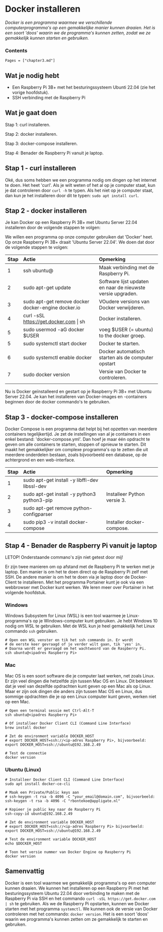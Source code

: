 # Docker installeren

*Docker is een programma waarmee we verschillende computerprogramma's op een gemakkelijke manier kunnen draaien. Het is een soort 'doos' waarin we de programma's kunnen zetten, zodat we ze gemakkelijk kunnen starten en gebruiken.*

### Contents

```@contents
Pages = ["chapter3.md"]
```

## Wat je nodig hebt

- Een Raspberry Pi 3B+ met het besturingssysteem Ubunti 22.04 (zie het vorige hoofdstuk).
- SSH verbinding met de Raspberry Pi

## Wat je gaat doen

Stap 1: curl installeren.

Stap 2: docker installeren.

Stap 3: docker-compose installeren.

Stap 4: Benader de Raspberry Pi vanuit je laptop. 

## Stap 1 - curl installeren

Oké, dus soms hebben we een programma nodig om dingen op het internet te doen. Het heet 'curl'. Als je wilt weten of het al op je computer staat, kun je dat controleren door `curl -h` te typen. Als het niet op je computer staat, dan kun je het installeren door dit te typen: `sudo apt install curl`.

## Stap 2 - docker installeren

Je kan Docker op een Raspberry Pi 3B+ met Ubuntu Server 22.04 installeren door de volgende stappen te volgen:

We willen een programma op onze computer gebruiken dat 'Docker' heet. Op onze Raspberry Pi 3B+ draait 'Ubuntu Server 22.04'. We doen dat door de volgende stappen te volgen:

|Stap        | Actie      | Opmerking |
|:---------- | :---------- |:---------- |
| 1 | ssh ubuntu@<ip-adres Raspberry pi> | Maak verbinding met de Raspberry Pi. |
| 2 | sudo apt-get update | Software lijst updaten en naar de nieuwste versie upgraden. |
| 3 | sudo apt-get remove docker docker-engine docker.io | VOudere versions van Docker verwijderen. |
| 4 | curl -sSL https://get.docker.com \| sh| Docker installeren. |
| 5 | sudo usermod -aG docker $USER | voeg $USER (= ubuntu) to the docker groep.
| 5 | sudo systemctl start docker | Docker te starten. |
| 6 | sudo systemctl enable docker | Docker automatisch starten als de computer opstart |
| 7 | sudo docker version | Versie van Docker te controleren. |
||

Nu is Docker geïnstalleerd en gestart op je Raspberry Pi 3B+ met Ubuntu Server 22.04. Je kan het installeren van Docker-images en -containers beginnen door de docker commando's te gebruiken.

## Stap 3 - docker-compose installeren

Docker Compose is een programma dat helpt bij het opzetten van meerdere containers tegelijkertijd. Je zet de instellingen van al je containers in een enkel bestand: 'docker-compose.yml'. Dan hoef je maar één opdracht te geven om alle containers te starten, stoppen of opnieuw te starten. Dit maakt het gemakkelijker om complexe programma's op te zetten die uit meerdere onderdelen bestaan, zoals bijvoorbeeld een database, op de achtergrond en een web-interface.

|Stap        | Actie      | Opmerking |
|:---------- | :---------- |:---------- |
| 1 | sudo apt-get install -y libffi-dev libssl-dev|  |
| 2 | sudo apt-get install -y python3 python3-pip | Installeer Python versie 3. |
| 3 | sudo apt-get remove python-configparser |  |
| 4 | sudo pip3 -v install docker-compose | Installer docker-compose. |

## Stap 4 - Benader de Raspberry Pi vanuit je laptop
LETOP! Onderstaande commano's zijn niet getest door mij!

Er zijn twee manieren om op afstand met de Raspberry Pi te werken met je laptop. Een manier is om het te doen direct op de Raspberry Pi zelf met SSH. De andere manier is om het te doen via je laptop door de Docker-Client te installeren. Met het programma Portainer kunt je ook via een webbrowser met Docker kunt werken. We leren meer over Portainer in het volgende hoofdstuk.

### Windows

Windows Subsystem for Linux (WSL) is een tool waarmee je Linux-programma's op je Windows-computer kunt gebruiken. Je hebt Windows 10 nodig om WSL te gebruiken. Met de WSL kun je heel gemakkelijk het Linux commando `ssh` gebruiken. 

```
# Open een WSL venster en tik het ssh commando in. Er wordt
# de eerste keer gevraagd of je verder wilt gaan, tik 'yes' in. 
# Daarna wordt er gevraagd om het wachtwoord van de Raspberry Pi.
ssh ubuntu@<ipadres Raspberry Pi>
```

### Mac

Mac OS is een soort software die je computer laat werken, net zoals Linux. Er zijn veel dingen die hetzelfde zijn tussen Mac OS en Linux. Dit betekent dat je veel van dezelfde opdrachten kunt geven op een Mac als op Linux. Maar er zijn ook dingen die anders zijn tussen Mac OS en Linux, dus sommige opdrachten die je op een Linux computer kunt geven, werken niet op een Mac.

```
# Open een terminal sessie met Ctrl-Alt-T
ssh ubuntu@<ipadres Raspberry Pi>

# Of installeer Docker Client CLI (Command Line Interface)
brew install docker

# Zet de environment variable DOCKER_HOST
# export DOCKER_HOST=ssh://<ip-adres Raspberry Pi>, bijvoorbeeld:
export DOCKER_HOST=ssh://ubuntu@192.168.2.49

# Test de connectie
docker version

```

### Ubuntu (Linux)

```
# Installeer Docker Client CLI (Command Line Interface)
sudo apt install docker-ce-cli

# Maak een Private/Public keys aan
# ssh-keygen -t rsa -b 4096 -C "your_email@domain.com", bijvoorbeeld:
ssh-keygen -t rsa -b 4096 -C "rbontekoe@appligate.nl"

# Kopieer je public key naar de Raspberry Pi
ssh-copy-id ubuntu@192.168.2.49

# Zet de environment variable DOCKER_HOST
# export DOCKER_HOST=ssh://<ip-adres Raspberry Pi> bijvoorbeeld:
export DOCKER_HOST=ssh://ubuntu@192.168.2.49

# Test de environment variable DOCKER_HOST
echo $DOCKER_HOST

# Toon het versie nummer van Docker Engine op Raspberry Pi
docker version

```

## Samenvattig

Docker is een tool waarmee we gemakkelijk programma's op een computer kunnen draaien. We kunnen het installeren op een Raspberry Pi met het besturingssysteem Ubuntu 22.04 door verbinding te maken met de Raspberry Pi via SSH en het commando `curl -sSL https://get.docker.com | sh` te gebruiken. Als we de Raspberry Pi opstarten, kunnen we Docker starten met het programma `systemctl`. We kunnen ook de versie van Docker controleren met het commando: `docker version`. Het is een soort 'doos' waarin we programma's kunnen zetten om ze gemakkelijk te starten en gebruiken.